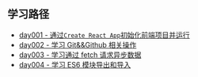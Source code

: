 ## 学习路径

- [day001 - 通过`Create React App`初始化前端项目并运行](./day001.md)
- [day002 - 学习 Git&&Github 相关操作](./day002.md)
- [day003 - 学习通过 fetch 请求异步数据](./day003.md)
- [day004 - 学习 ES6 模块导出和导入](./day004.md)
